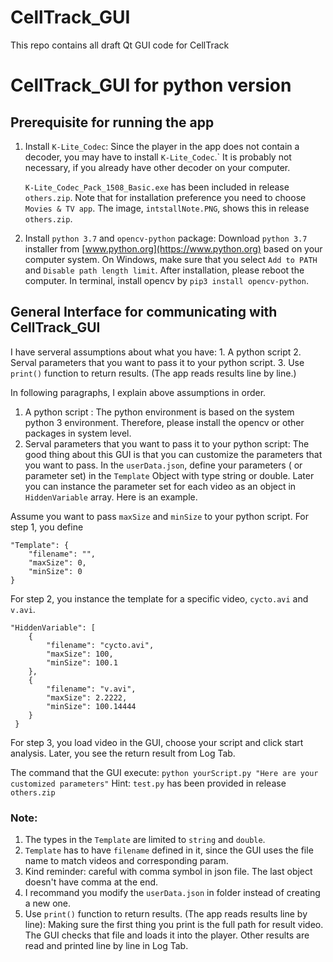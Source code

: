 # CellTrack_GUI
This repo contains all draft Qt GUI code for CellTrack
# CellTrack_GUI for python version
## Prerequisite for running the app

1. Install `K-Lite_Codec`: 
    Since the player in the app does not contain a decoder, you may have to install `K-Lite_Codec`.` 
It is probably not necessary, if you already have other decoder on your computer.

    `K-Lite_Codec_Pack_1508_Basic.exe` has been included in release `others.zip`. Note that for installation 
preference you need to choose `Movies & TV app`. The image, `intstallNote.PNG`, shows this in release `others.zip`.
2. Install `python 3.7` and `opencv-python` package:
    Download `python 3.7` installer from [www.python.org](https://www.python.org) based on your computer system. 
On Windows, make sure that you select `Add to PATH` and `Disable path length limit`. After installation, 
please reboot the computer.
    In terminal, install opencv by `pip3 install opencv-python`.

## General Interface for communicating with CellTrack_GUI
I have serveral assumptions about what you have:
    1. A python script 
    2. Serval parameters that you want to pass it to your python script. 
    3. Use `print()` function to return results. (The app reads results line by line.)

In following paragraphs, I explain above assumptions in order.
1. A python script : The python environment is based on the system python 3 environment. 
                                Therefore, please install the opencv or other packages in system level.
2. Serval parameters that you want to pass it to your python script:
    The good thing about this GUI is that you can customize the parameters that you want to pass. 
    In the `userData.json`, define your parameters ( or parameter set) in the `Template` Object with type string or double.
    Later you can instance the parameter set for each video as an object in `HiddenVariable` array. Here is an example.

Assume you want to pass `maxSize` and `minSize` to your python script.
For step 1, you define
```
"Template": {
    "filename": "",
    "maxSize": 0,
    "minSize": 0
}
```
For step 2, you instance the template for a specific video, `cycto.avi` and `v.avi`.
```
"HiddenVariable": [
    {
        "filename": "cycto.avi",
        "maxSize": 100,
        "minSize": 100.1
    },
    {
        "filename": "v.avi",
        "maxSize": 2.2222,
        "minSize": 100.14444
    }
 }
```
For step 3, you load video in the GUI, choose your script and click start analysis. Later, you see the return result from Log Tab.

The command that the GUI execute: `python yourScript.py "Here are your customized parameters"`
Hint: `test.py` has been provided in release `others.zip`

### Note: 
1. The types in the `Template` are limited to `string` and `double`. 
2. `Template` has to have `filename` defined in it, since the GUI uses the file name to match videos and corresponding param.
3. Kind reminder: careful with comma symbol in json file. The last object doesn't have comma at the end.
4. I recommand you modify the `userData.json` in folder instead of creating a new one.
3. Use `print()` function to return results. (The app reads results line by line):
Making sure the first thing you print is the full path for result video. The GUI checks that file and loads it into the player. Other results are read and printed line by line in Log Tab.

